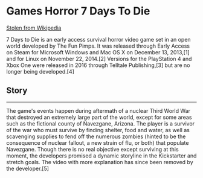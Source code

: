 # Games Horror 7 Days To Die

[Stolen from Wikipedia](https://en.wikipedia.org/wiki/7_Days_to_Die)

7 Days to Die is an early access survival horror video game set in an open world developed by The Fun Pimps. It was released through Early Access on Steam for Microsoft Windows and Mac OS X on December 13, 2013,[1] and for Linux on November 22, 2014.[2] Versions for the PlayStation 4 and Xbox One were released in 2016 through Telltale Publishing,[3] but are no longer being developed.[4]

## Story
---
The game's events happen during aftermath of a nuclear Third World War that destroyed an extremely large part of the world, except for some areas such as the fictional county of Navezgane, Arizona. The player is a survivor of the war who must survive by finding shelter, food and water, as well as scavenging supplies to fend off the numerous zombies (hinted to be the consequence of nuclear fallout, a new strain of flu, or both) that populate Navezgane. Though there is no real objective except surviving at this moment, the developers promised a dynamic storyline in the Kickstarter and stretch goals. The video with more explanation has since been removed by the developer.[5]